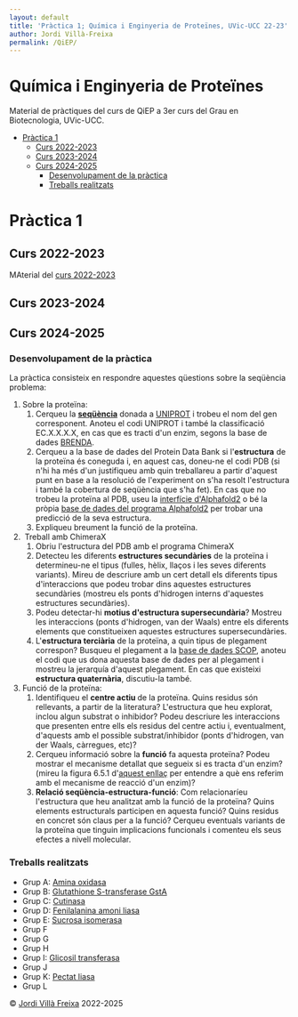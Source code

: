 ```yaml
---
layout: default
title: 'Pràctica 1; Química i Enginyeria de Proteïnes, UVic-UCC 22-23'
author: Jordi Villà-Freixa
permalink: /QiEP/
---
```


<h1>Química i Enginyeria de Proteïnes</h1>

Material de pràctiques del curs de QiEP a 3er curs del Grau en Biotecnologia, UVic-UCC.
- [Pràctica 1](#pràctica-1)
  - [Curs 2022-2023](#curs-2022-2023)
  - [Curs 2023-2024](#curs-2023-2024)
  - [Curs 2024-2025](#curs-2024-2025)
    - [Desenvolupament de la pràctica](#desenvolupament-de-la-pràctica)
    - [Treballs realitzats](#treballs-realitzats)
# Pràctica 1

## Curs 2022-2023

MAterial del [curs 2022-2023](/Proteines/QiEP-P1-2023)

## Curs 2023-2024

## Curs 2024-2025

### Desenvolupament de la pràctica

<p dir="ltr" style="text-align: left;">La pràctica consisteix en respondre
  aquestes qüestions sobre la seqüència problema:</p>
<ol>
  <li>Sobre la proteïna:
    <ol>
      <li>Cerqueu la <strong><a
            href="https://universitatdevic-my.sharepoint.com/:x:/g/personal/jordi_villa_uvic_cat/EWeC61k267FEudGwWppna8oBUrL9nZMNxDvhB_RluU5L1w?e=jaqRvK"
            target="_blank" rel="noopener">seqüència</a></strong> donada a <a
          href="https://www.uniprot.org/" target="_blank"
          rel="noopener">UNIPROT</a> i trobeu el nom del gen corresponent.
        Anoteu el codi UNIPROT i també la classificació EC.X.X.X.X, en cas que
        es tracti d'un enzim, segons la base de dades <a
          href="https://www.brenda-enzymes.org/" target="_blank"
          rel="noopener">BRENDA</a>.</li>
      <li>Cerqueu a la base de dades del Protein Data Bank si
        l'<strong>estructura</strong> de la proteïna és coneguda i, en aquest
        cas, doneu-ne el codi PDB (si n'hi ha més d'un justifiqueu amb quin
        treballareu a partir d'aquest punt en base a la resolució de
        l'experiment on s'ha resolt l'estructura i també la cobertura de
        seqüència que s'ha fet). En cas que no trobeu la proteïna al PDB, useu
        la <a
          href="https://colab.research.google.com/github/sokrypton/ColabFold/blob/main/AlphaFold2.ipynb"
          target="_blank" rel="noopener">interfície d'Alphafold2</a> o bé la
        pròpia <a href="https://alphafold.com" target="_blank"
          rel="noopener">base de dades del programa Alphafold2</a> per trobar
        una predicció de la seva estructura.</li>
      <li>Expliqueu breument la funció de la proteïna.</li>
    </ol>
  </li>
  <li> Treball amb ChimeraX
    <ol>
      <li>Obriu l'estructura del PDB amb el programa ChimeraX</li>
      <li>Detecteu les diferents <strong>estructures secundàries</strong> de la
        proteïna i determineu-ne el tipus (fulles, hèlix, llaços i les seves
        diferents variants). Mireu de descriure amb un cert detall els diferents
        tipus d'interaccions que podeu trobar dins aquestes estructures
        secundàries (mostreu els ponts d'hidrogen interns d'aquestes estructures
        secundàries).</li>
      <li>Podeu detectar-hi <strong>motius d'estructura
          supersecundària</strong>? Mostreu les interaccions (ponts d'hidrogen,
        van der Waals) entre els diferents elements que constitueixen aquestes
        estructures supersecundàries.</li>
      <li>L'<strong>estructura terciària</strong> de la proteïna, a quin tipus
        de plegament correspon? Busqueu el plegament a la <a
          href="https://scop.berkeley.edu" target="_blank" rel="noopener">base
          de dades SCOP</a>, anoteu el codi que us dona aquesta base de dades
        per al plegament i mostreu la jerarquía d'aquest plegament. En cas que
        existeixi <strong>estructura quaternària</strong>, discutiu-la també.
      </li>
    </ol>
  </li>
  <li>Funció de la proteïna:
    <ol>
      <li>Identifiqueu el <strong>centre actiu </strong>de la proteïna. Quins
        residus són rellevants, a partir de la literatura? L'estructura que heu
        explorat, inclou algun substrat o inhibidor? Podeu descriure les
        interaccions que presenten entre ells els residus del centre actiu i,
        eventualment, d'aquests amb el possible substrat/inhibidor (ponts
        d'hidrogen, van der Waals, càrregues, etc)?</li>
      <li>Cerqueu informació sobre la <strong>funció</strong> fa aquesta
        proteïna? Podeu mostrar el mecanisme detallat que segueix si es tracta
        d'un enzim? (mireu la figura 6.5.1 d'<a
          href="https://bio.libretexts.org/Bookshelves/Biochemistry/Fundamentals_of_Biochemistry_%28Jakubowski_and_Flatt%29/01%3A_Unit_I-_Structure_and_Catalysis/06%3A_Enzyme_Activity/6.05%3A_Enzymatic_Reaction_Mechanisms"
          target="_blank" rel="noopener">aquest enllaç</a> per entendre a què
        ens referim amb el mecanisme de reacció d'un enzim)?</li>
      <li><strong>Relació seqüència-estructura-funció</strong>: Com
        relacionaríeu l'estructura que heu analitzat amb la funció de la
        proteïna? Quins elements estructurals participen en aquesta funció?
        Quins residus en concret són claus per a la funció? Cerqueu eventuals
        variants de la proteïna que tinguin implicacions funcionals i comenteu
        els seus efectes a nivell molecular.</li>
    </ol>
  </li>
</ol>

### Treballs realitzats

  * Grup A: [Amina oxidasa](/Proteines/QiEP-P1-2025-A)
  * Grup B: [Glutathione S-transferase GstA](/Proteines/QiEP-P1-2025-B)
  * Grup C: [Cutinasa](/Proteines/QiEP-P1-2025-C)
  * Grup D: [Fenilalanina amoni liasa](/Proteines/QiEP-P1-2025-D)
  * Grup E: [Sucrosa isomerasa](/Proteines/QiEP-P1-2025-E)
  * Grup F
  * Grup G
  * Grup H
  * Grup I: [Glicosil transferasa](/Proteines/QiEP-P1-2025-I) 
  * Grup J
  * Grup K: [Pectat liasa](/Proteines/QiEP-P1-2025-K)
  * Grup L


&copy; [Jordi Villà Freixa](https://mon.uvic.cat/cbbl/members/) 2022-2025
